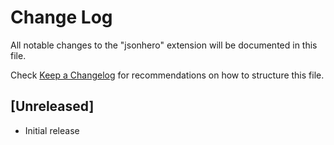 # Change Log

All notable changes to the "jsonhero" extension will be documented in this file.

Check [Keep a Changelog](http://keepachangelog.com/) for recommendations on how to structure this file.

## [Unreleased]

- Initial release